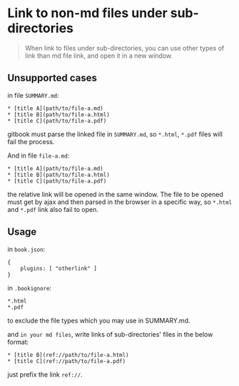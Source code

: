 # Link to non-md files under sub-directories

> When link to files under sub-directories, you can use other types of link than md file link, and open it in a new window.

## Unsupported cases

in file `SUMMARY.md`:

    * [title A](path/to/file-a.md)
    * [title B](path/to/file-a.html)
    * [title C](path/to/file-a.pdf)

gitbook must parse the linked file in `SUMMARY.md`, so `*.html`, `*.pdf` files will fail the process.

And in file `file-a.md`:

    * [title A](path/to/file-a.md)
    * [title B](path/to/file-a.html)
    * [title C](path/to/file-a.pdf)

the relative link will be opened in the same window. The file to be opened must get by ajax and then parsed in the browser in a specific way, so `*.html` and `*.pdf` link also fail to open.

    
## Usage

in `book.json`:

    {
        plugins: [ "otherlink" ]
    }

in `.bookignore`:

    *.html
    *.pdf

to exclude the file types which you may use in SUMMARY.md.

and `in your md files`, write links of sub-directories' files in the below format:

    * [title B](ref://path/to/file-a.html)
    * [title C](ref://path/to/file-a.pdf)

just prefix the link `ref://`.




